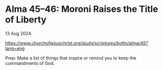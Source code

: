 # Alma 45–46: Moroni Raises the Title of Liberty

13 Aug 2024 

https://www.churchofjesuschrist.org/study/scriptures/bofm/alma/45?lang=eng

Prep: Make a list of things that inspire or remind you to keep the commandments of God.


